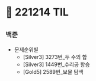# 🚩 221214 TIL

## **`백준`**

- 문제순위별
  - [Silver3] 3273번\_두 수의 합
  - [Silver3] 1449번\_수리공 항승
  - [Gold5] 2589번\_보물 탐색
